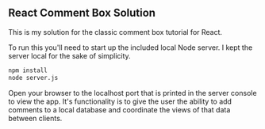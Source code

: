 ## React Comment Box Solution

This is my solution for the classic comment box tutorial for React.

To run this you'll need to start up the included local Node server. I kept the server local for the sake of simplicity.

```sh
npm install
node server.js
```

Open your browser to the localhost port that is printed in the server console to view the app. It's functionality is to give the user the ability to add comments to a local database and coordinate the views of that data between clients.
